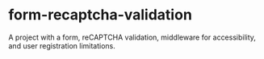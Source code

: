 # form-recaptcha-validation
A project with a form, reCAPTCHA validation, middleware for accessibility, and user registration limitations.
